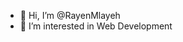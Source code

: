 - 👋 Hi, I’m @RayenMlayeh
- 👀 I’m interested in Web Development 

<!---
RayenMlayeh/RayenMlayeh is a ✨ special ✨ repository because its `README.md` (this file) appears on your GitHub profile.
You can click the Preview link to take a look at your changes.
--->
